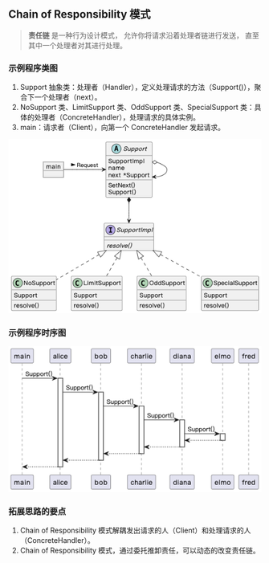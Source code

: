 ## Chain of Responsibility 模式

> **责任链** 是一种行为设计模式， 允许你将请求沿着处理者链进行发送， 直至其中一个处理者对其进行处理。

### 示例程序类图

1. Support 抽象类：处理者（Handler），定义处理请求的方法（Support()），聚合下一个处理者（next）。
2. NoSupport 类、LimitSupport 类、OddSupport 类、SpecialSupport 类：具体的处理者（ConcreteHandler），处理请求的具体实例。
3. main：请求者（Client），向第一个 ConcreteHandler 发起请求。

![chain_of_responsibility_class](./chain_of_responsibility_class.png)

### 示例程序时序图

![chain_of_responsibility_sequence](./chain_of_responsibility_sequence.png)

### 拓展思路的要点

1. Chain of Responsibility 模式解耦发出请求的人（Client）和处理请求的人（ConcreteHandler）。
2. Chain of Responsibility 模式，通过委托推卸责任，可以动态的改变责任链。
